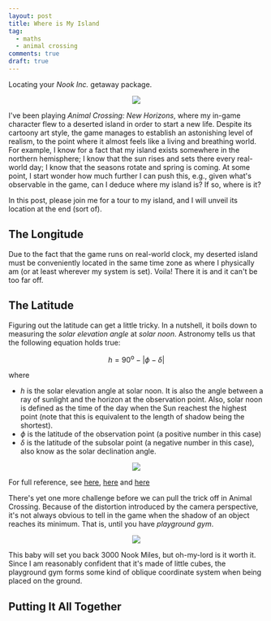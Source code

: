 ```yaml
---
layout: post
title: Where is My Island
tag:
  - maths
  - animal crossing
comments: true
draft: true
---
```


Locating your _Nook Inc._ getaway package.

<div align="center">
  <img src="https://shawenyao.github.io/Photos/Animal Crossing/001.jpg" />
</div>

I've been playing _Animal Crossing: New Horizons_, where my in-game character flew to a deserted island in order to start a new life. Despite its cartoony art style, the game manages to establish an astonishing level of realism, to the point where it almost feels like a living and breathing world. For example, I know for a fact that my island exists somewhere in the northern hemisphere; I know that the sun rises and sets there every real-world day; I know that the seasons rotate and spring is coming. At some point, I start wonder how much further I can push this, e.g., given what's observable in the game, can I deduce where my island is? If so, where is it?

In this post, please join me for a tour to my island, and I will unveil its location at the end (sort of).

## The Longitude
Due to the fact that the game runs on real-world clock, my deserted island must be conveniently located in the same time zone as where I physically am (or at least wherever my system is set). Voila! There it is and it can't be too far off.

## The Latitude
Figuring out the latitude can get a little tricky. In a nutshell, it boils down to measuring the _solar elevation angle_ at _solar noon_. Astronomy tells us that the following equation holds true:

$$
h = 90^\text{o} - \left| \phi - \delta \right|
$$

where
* $h$ is the solar elevation angle at solar noon. It is also the angle between a ray of sunlight and the horizon at the observation point. Also, solar noon is defined as the time of the day when the Sun reachest the highest point (note that this is equivalent to the length of shadow being the shortest).
* $\phi$ is the latitude of the observation point (a positive number in this case)
* $\delta$ is the latitude of the subsolar point (a negative number in this case), also know as the solar declination angle.

<div align="center">
  <img src="https://shawenyao.github.io/R/output/solar_zenith_angle/1_label.png" />
</div>

For full reference, see [here](https://en.wikipedia.org/wiki/Solar_zenith_angle), [here](https://commons.wvc.edu/rdawes/ASTR217/Gnomon.pdf) and [here](https://vortex.plymouth.edu/sun/sun4a.html)

There's yet one more challenge before we can pull the trick off in Animal Crossing. Because of the distortion introduced by the camera perspective, it's not always obvious to tell in the game when the shadow of an object reaches its minimum. That is, until you have _playground gym_.

<div align="center">
  <img src="https://shawenyao.github.io/Photos/Animal Crossing/002.jpg" />
</div>

This baby will set you back 3000 Nook Miles, but oh-my-lord is it worth it. Since I am reasonably confident that it's made of little cubes, the playground gym forms some kind of oblique coordinate system when being placed on the ground.

## Putting It All Together

